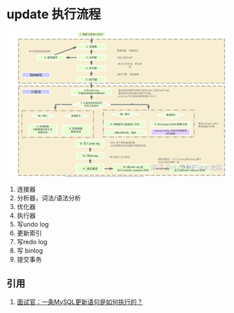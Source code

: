 # update 执行流程

![update执行流程](images/update执行流程/update执行流程.jpg)

1. 连接器
1. 分析器，词法/语法分析
1. 优化器
1. 执行器
1. 写undo log
1. 更新索引
1. 写redo log
1. 写 binlog
1. 提交事务

## 引用

1. [面试官：一条MySQL更新语句是如何执行的？](https://zhuanlan.zhihu.com/p/146968292)
